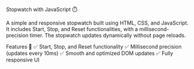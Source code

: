 Stopwatch with JavaScript ⏱️


A simple and responsive stopwatch built using HTML, CSS, and JavaScript. It includes Start, Stop, and Reset functionalities, with a millisecond-precision timer. The stopwatch updates dynamically without page reloads.

Features 🚀
✅ Start, Stop, and Reset functionality
✅ Millisecond precision (updates every 10ms)
✅ Smooth and optimized DOM updates
✅ Fully responsive UI

